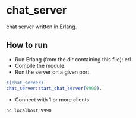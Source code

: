 # chat_server
chat server written in Erlang.

## How to run
* Run Erlang (from the dir containing this file): erl
* Compile the module.
* Run the server on a given port.

```erlang
c(chat_server).
chat_server:start_chat_server(9990).
```

* Connect with 1 or more clients.

```bash
nc localhost 9990
```
